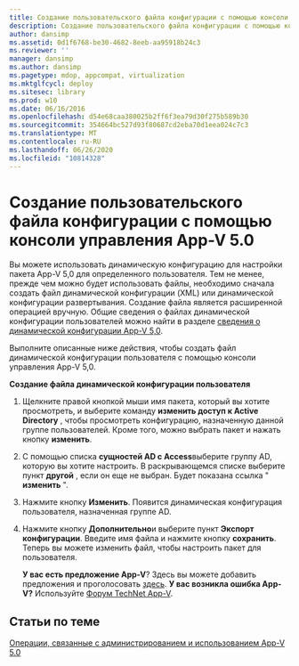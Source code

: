 ```yaml
---
title: Создание пользовательского файла конфигурации с помощью консоли управления App-V 5.0
description: Создание пользовательского файла конфигурации с помощью консоли управления App-V 5.0
author: dansimp
ms.assetid: 0d1f6768-be30-4682-8eeb-aa95918b24c3
ms.reviewer: ''
manager: dansimp
ms.author: dansimp
ms.pagetype: mdop, appcompat, virtualization
ms.mktglfcycl: deploy
ms.sitesec: library
ms.prod: w10
ms.date: 06/16/2016
ms.openlocfilehash: d54e68caa380025b2ff6f3ea79d30f275b589b30
ms.sourcegitcommit: 354664bc527d93f80687cd2eba70d1eea024c7c3
ms.translationtype: MT
ms.contentlocale: ru-RU
ms.lasthandoff: 06/26/2020
ms.locfileid: "10814328"
---
```

# Создание пользовательского файла конфигурации с помощью консоли управления App-V 5.0


Вы можете использовать динамическую конфигурацию для настройки пакета App-V 5,0 для определенного пользователя. Тем не менее, прежде чем можно будет использовать файлы, необходимо сначала создать файл динамической конфигурации (XML) или динамической конфигурации развертывания. Создание файла является расширенной операцией вручную. Общие сведения о файлах динамической конфигурации пользователей можно найти в разделе [сведения о динамической конфигурации App-V 5,0](about-app-v-50-dynamic-configuration.md).

Выполните описанные ниже действия, чтобы создать файл динамической конфигурации пользователя с помощью консоли управления App-V 5,0.

**Создание файла динамической конфигурации пользователя**

1.  Щелкните правой кнопкой мыши имя пакета, который вы хотите просмотреть, и выберите команду **изменить доступ к Active Directory** , чтобы просмотреть конфигурацию, назначенную данной группе пользователей. Кроме того, можно выбрать пакет и нажать кнопку **изменить**.

2.  С помощью списка **сущностей AD с Access**выберите группу AD, которую вы хотите настроить. В раскрывающемся списке выберите пункт **другой** , если он еще не выбран. Будет показана ссылка " **изменить** ".

3.  Нажмите кнопку **Изменить**. Появится динамическая конфигурация пользователя, назначенная группе AD.

4.  Нажмите кнопку **Дополнительно**и выберите пункт **Экспорт конфигурации**. Введите имя файла и нажмите кнопку **сохранить**. Теперь вы можете изменить файл, чтобы настроить пакет для пользователя.

    **У вас есть предложение App-V**? Здесь вы можете добавить предложения и проголосовать [здесь](http://appv.uservoice.com/forums/280448-microsoft-application-virtualization). **У вас возникла ошибка App-V?** Используйте [Форум TechNet App-V](https://social.technet.microsoft.com/Forums/home?forum=mdopappv).

## Статьи по теме


[Операции, связанные с администрированием и использованием App-V 5.0](operations-for-app-v-50.md)

 

 





